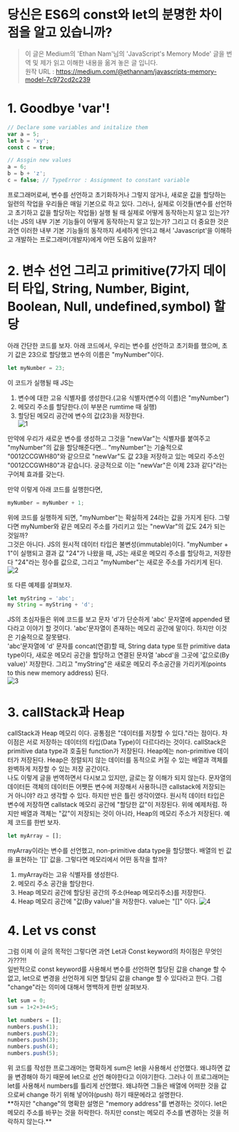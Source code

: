 # 당신은 ES6의 const와 let의 분명한 차이점을 알고 있습니까?
> 이 글은 Medium의 'Ethan Nam'님의 'JavaScript's Memory Mode' 글을 번역 및 제가 읽고 이해한 내용을 옮겨 놓은 글 입니다.<br>
원작 URL : https://medium.com/@ethannam/javascripts-memory-model-7c972cd2c239

# 1. Goodbye 'var'!
```javascript
// Declare some variables and initalize them
var a = 5;
let b = 'xy';
const c = true;

// Assgin new values
a = 6;
b = b + 'z';
c = false; // TypeError : Assignment to constant variable
```
프로그래머로써, 변수를 선언하고 초기화하거나 그렇지 않거나, 새로운 값을 할당하는 일련의 작업을 우리들은 매일 기본으로 하고 있다. 그러나, 실제로 이것들(변수를 선언하고 초기하고 값을 할당하는 작업들) 실행 될 때 실제로 어떻게 동작하는지 알고 있는가? 너는 JS의 내부 기본 기능들이 어떻게 동작하는지 알고 있는가? 그리고 더 중요한 것은 과연 이러한 내부 기본 기능들의 동작까지 세세하게 안다고 해서 'Javascript'을 이해하고 개발하는 프로그래머(개발자)에게 어떤 도움이 있을까?
<br>

# 2. 변수 선언 그리고 primitive(7가지 데이터 타입, String, Number, Bigint, Boolean, Null, undefined,symbol) 할당
아래 간단한 코드를 보자. 아래 코드에서, 우리는 변수를 선언하고 초기화를 했으며, 초기 값은 23으로 할당했고 변수의 이름은 "myNumber"이다.
```javascript
let myNumber = 23;
```
이 코드가 실행될 때 JS는 <br>
1. 변수에 대한 고유 식별자를 생성한다.(고유 식별자(변수의 이름)은 "myNumber")<br>
2. 메모리 주소를 할당한다.(이 부분은 rumtime 때 실행)<br>
3. 할당된 메모리 공간에 변수의 값(23)을 저장한다.<br>
![1](https://user-images.githubusercontent.com/58014147/78316476-bcbae600-759a-11ea-9a48-23083fa17085.png)<br>

만약에 우리가 새로운 변수를 생성하고 그것을 "newVar"는 식별자를 붙여주고 "myNumber"의 값을 할당해준다면... "myNumber"는 기술적으로 "0012CCGWH80"와 같으므로 "newVar"도 값 23을 저장하고 있는 메모리 주소인 "0012CCGWH80"과 같습니다. 궁긍적으로 이는 "newVar"은 이제 23과 같다"라는 구어체 효과를 갖는다.<br>

만약 이렇게 아래 코드를 실행한다면,
```javascript
myNumber = myNumber + 1;
```
위에 코드를 실행하게 되면, "myNumber"는 확실하게 24라는 값을 가지게 된다. 그렇다면 myNumber와 같은 메모리 주소를 가리키고 있는 "newVar"의 값도 24가 되는 것일까?<br>
그것은 아니다. JS의 원시적 데이터 타입은 불변성(immutable)이다. "myNumber + 1"이 실행되고 결과 값 "24"가 나왔을 때, JS는 새로운 메모리 주소를 할당하고, 저장한다 "24"라는 정수를 값으로, 그리고 "myNumber"는 새로운 주소를 가리키게 된다.<br>
![2](https://user-images.githubusercontent.com/58014147/78317185-94cc8200-759c-11ea-95be-02f479c5a499.png)

또 다른 예제를 살펴보자.
```javascript
let myString = 'abc';
my String = myString + 'd';
```
JS의 초심자들은 위에 코드를 보고 문자 'd'가 단순하게 'abc' 문자열에 appended 됐다라고 이야기 할 것이다. 'abc'문자열이 존재하는 메모리 공간에 말이다. 하지만 이것은 기술적으로 잘못됐다.<br>
'abc'문자열에 'd' 문자를 concat(연결)할 때, String data type 또한 primitive data type이다, 새로운 메모리 공간을 할당하고 연결된 문자열 'abcd'을 그곳에 '값으로(By value)' 저장한다. 그리고 "myString"은 새로운 메모리 주소공간을 가리키게(points to this new memory address) 된다.<br>
![3](https://user-images.githubusercontent.com/58014147/78317602-b5490c00-759d-11ea-8586-7fa11e787c41.png)

# 3. callStack과 Heap
callStack과 Heap 메모리 이다. 공통점은 "데이터를 저장할 수 있다."라는 점이다. 차이점은 서로 저장하는 데이터의 타입(Data Type)이 다르다라는 것이다. 
callStack은 primitive data type과 호출된 function가 저장된다. Heap에는 non-primitive 데이터가 저장된다. Heap은 정렬되지 않는 데이터를 동적으로 커질 수 있는 배열과 객체를 완벽하게 저장할 수 있는 저장 공간이다.<br>
나도 이렇게 글을 번역하면서 다시보고 있지만, 글로는 잘 이해가 되지 않는다. 문자열의 데이터든 객체의 데이터든 어쨋든 변수에 저장해서 사용하니깐 callstack에 저장되는 거 아니야? 라고 생각할 수 있다. 하지만 반은 틀린 생각이였다. 원시적 데이터 타입은 변수에 저장하면 callstack 메모리 공간에 "할당한 값"이 저장된다. 위에 예제처럼. 하지만 배열과 객체는 "값"이 저장되는 것이 아니라, Heap의 메모리 주소가 저장된다. 예제 코드를 한번 보자.
```javascript
let myArray = [];
```
myArray이라는 변수를 선언했고, non-primitive data type을 할당했다. 배열의 빈 값을 표현하는 '\[\]' 값을. 그렇다면 메모리에서 어떤 동작을 할까?
1. myArray라는 고유 식별자를 생성한다.
2. 메모리 주소 공간을 할당한다.
3. Heap 메모리 공간에 할당된 공간의 주소(Heap 메모리주소)를 저장한다.
4. Heap 메모리 공간에 "값(By value)"을 저장한다. value는 "\[\]" 이다.
![4](https://user-images.githubusercontent.com/58014147/78318412-9cd9f100-759f-11ea-829a-e879c8c3226a.png)

# 4. Let vs const
그럼 이제 이 글의 목적인 그렇다면 과연 Let과 Const keyword의 차이점은 무엇인가???!!<br>
일반적으로 const keyword를 사용해서 변수를 선언하면 할당된 값을 change 할 수 없고, let으로 변경을 선언하게 되면 할당되 값을 change 할 수 있다라고 한다.
그럼 "change"라는 의미에 대해서 명백하게 한번 살펴보자.
```javascript
let sum = 0;
sum = 1+2+3+4+5;

let numbers = [];
numbers.push(1);
numbers.push(2);
numbers.push(3);
numbers.push(4);
numbers.push(5);
```
위 코드를 작성한 프로그래머는 명확하게 sum은 let을 사용해서 선언했다. 왜냐하면 값을 변경해야 하기 때문에 let으로 선언 해야한다고 이야기한다. 그러나 이 프로그래머는  let를 사용해서 numbers를 틀리게 선언했다. 왜냐하면 그들은 배열에 어떠한 것을 값으로써 change 하기 위해 넣어야(push) 하기 때문에라고 설명한다.<br>
\*\*하지만 "change"의 명확한 설명은 "memory address"를 변경하는 것이다. let은 메모리 주소를 바꾸는 것을 허락한다. 하지만 const는 메모리 주소를 변경하는 것을 허락하지 않는다.\*\*














